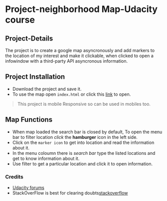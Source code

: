 # Project-neighborhood Map-Udacity course


## Project-Details
The project is to create a google map asyncronously and add markers to the location of my interest and make it clickable, when clicked to open a infowindow with a third-party API asyncronous information.

## Project Installation
* Download the project and save it.
* To use the map open `index.html` or click this [link](https://sambu004.github.io/Neighborhood-Project/index.html) to open.
> This project is mobile Responsive so can be used in mobiles too.

## Map Functions
* When map loaded the search bar is closed by default, To open the menu bar to filter
location _click_ the __hamburger__ icon in the left side.
* Click on the `marker icon` to get into location and read the information about it.
* In the menu coloumn there is _search bar_ type the listed locations and get to know information about it.
* Use filter to get a particular location and click it to open information.

### Credits
* [Udacity forums](https://discussions.udacity.com/c/nd001-front-end-broadcast)
* StackOverFlow is best for clearing doubts[stackoverflow](https://stackoverflow.com/)

